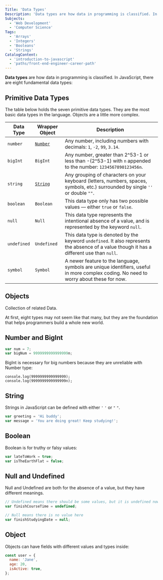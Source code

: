 ```yaml
---
Title: 'Data Types'
Description: 'Data types are how data in programming is classified. In JavaScript, there are eight fundamental data types: Number, BigInt, String, Boolean, Null, Undefined, Symbol, and Object.'
Subjects:
  - 'Web Development'
  - 'Computer Science'
Tags:
  - 'Arrays'
  - 'Integers'
  - 'Booleans'
  - 'Strings'
CatalogContent:
  - 'introduction-to-javascript'
  - 'paths/front-end-engineer-career-path'
---
```


**Data types** are how data in programming is classified. In JavaScript, there are eight fundamental data types: 

## Primitive Data Types 

The table below holds the seven primitive data types. They are the most basic data types in the language. Objects are a little more complex.

| Data Type | Wrapper Object   | Description                                                                                                                                   |
|-----| ----------- | --------------------------------------------------------------------------------------------------------------------------------------------- |
| `number` | [`Number`](https://www.codecademy.com/resources/docs/javascript/number-methods)    | Any number, including numbers with decimals: `1`, `-2`, `99`, `3.14`.                                                                         |
| `bigInt` | `BigInt`    | Any number, greater than 2^53-1 or less than -(2^53-1) with `n` appended to the number: `1234567890123456n`.                                  |
| `string` | [`String`](https://www.codecademy.com/resources/docs/javascript/strings)    | Any grouping of characters on your keyboard (letters, numbers, spaces, symbols, etc.) surrounded by single `''` or double `""`. |
| `boolean` | `Boolean`   | This data type only has two possible values — either `true` or `false`.                                                                       |
| `null` | `Null`      | This data type represents the intentional absence of a value, and is represented by the keyword `null`.                                       |
| `undefined` | `Undefined` | This data type is denoted by the keyword `undefined`. It also represents the absence of a value though it has a different use than `null`.    |
| `symbol` | `Symbol`    | A newer feature to the language, symbols are unique identifiers, useful in more complex coding. No need to worry about these for now.         |


## Objects
Collection of related Data.    


At first, eight types may not seem like that many, but they are the foundation that helps programmers build a whole new world.

## Number and BigInt

```js
var num = 7;
var bigNum = 9999999999999999n;
```

BigInt is necessary for big numbers because they are unreliable with Number type:

```codebyte/js
console.log(9999999999999999);
console.log(9999999999999999n);
```

## String

Strings in JavaScript can be defined with either `'` `'` or `"` `"`.

```js
var greeting = 'Hi buddy';
var message = 'You are doing great! Keep studying!';
```

## Boolean

Boolean is for truthy or falsy values:

```js
var lateToWork = true;
var isTheEarthFlat = false;
```

## Null and Undefined

Null and Undefined are both for the absence of a value, but they have different meanings.

```js
// Undefined means there should be some values, but it is undefined now
var finishCourseTime = undefined;

// Null means there is no value here
var finishStudyingDate = null;
```

## Object

Objects can have fields with different values and types inside:

```js
const user = {
  name: 'Jane',
  age: 20,
  isActive: true,
};
```
